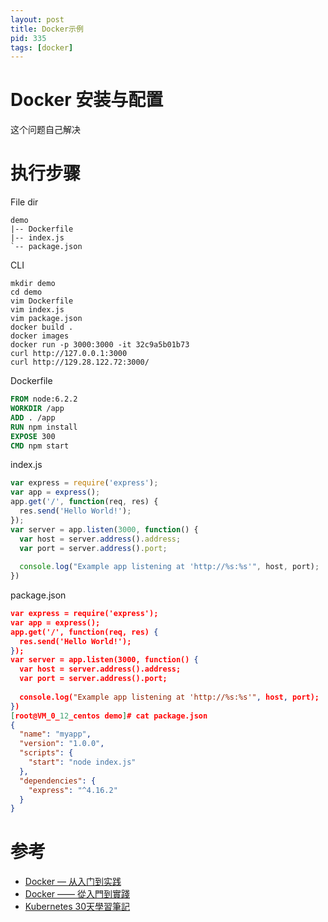 ```yaml
---
layout: post
title: Docker示例
pid: 335
tags: [docker]
---
```


# Docker 安装与配置

这个问题自己解决

# 执行步骤

File dir
```shell
demo
|-- Dockerfile
|-- index.js
`-- package.json
```

CLI

```shell
mkdir demo
cd demo
vim Dockerfile
vim index.js
vim package.json
docker build .
docker images
docker run -p 3000:3000 -it 32c9a5b01b73
curl http://127.0.0.1:3000
curl http://129.28.122.72:3000/
```

Dockerfile

```Dockerfile
FROM node:6.2.2
WORKDIR /app
ADD . /app
RUN npm install
EXPOSE 300
CMD npm start
```

index.js

```index.js
var express = require('express');
var app = express();
app.get('/', function(req, res) {
  res.send('Hello World!');
});
var server = app.listen(3000, function() {
  var host = server.address().address;
  var port = server.address().port;
  
  console.log("Example app listening at 'http://%s:%s'", host, port);
})
```

package.json

```package.json
var express = require('express');
var app = express();
app.get('/', function(req, res) {
  res.send('Hello World!');
});
var server = app.listen(3000, function() {
  var host = server.address().address;
  var port = server.address().port;
  
  console.log("Example app listening at 'http://%s:%s'", host, port);
})
[root@VM_0_12_centos demo]# cat package.json
{
  "name": "myapp",
  "version": "1.0.0",
  "scripts": {
    "start": "node index.js"
  },
  "dependencies": {
    "express": "^4.16.2"
  }
}
```


# 参考

+ [Docker — 从入门到实践](https://github.com/yeasy/docker_practice/)
+ [Docker —— 從入門到實踐](https://philipzheng.gitbooks.io/docker_practice/content/)
+ [Kubernetes 30天學習筆記](https://github.com/zxcvbnius/k8s-30-day-sharing)

